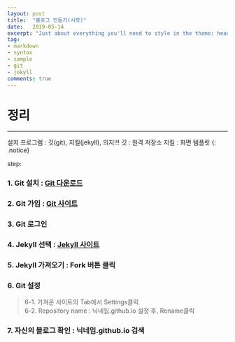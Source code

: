 ```yaml
---
layout: post
title:  "블로그 만들기(시작)"
date:   2019-05-14
excerpt: "Just about everything you'll need to style in the theme: headings, paragraphs, blockquotes, tables, code blocks, and more."
tag:
- markdown 
- syntax
- sample
- git
- jekyll
comments: true
---
```


# 정리
<hr/>

설치 프로그램 : 깃(git), 지킬(jekyll), 의지!!!
깃 : 원격 저장소
지킬 : 화면 템플릿
{: .notice}

step:
### 1. Git 설치 : <a class = "btn btn-title" href="https://git-scm.com/"> Git 다운로드</a>
### 2. Git 가입 : <a class = "btn btn-title" href="https://github.com/"> Git 사이트</a>
### 3. Git 로그인
### 4. Jekyll 선택 : <a class = "btn btn-title" href="http://jekyllthemes.org/"> Jekyll 사이트</a>
### 5. Jekyll 가져오기 : Fork 버튼 클릭
### 6. Git 설정
> 6-1. 가져온 사이트의 Tab에서 Settings클릭 </br>
> 6-2. Repository name : 닉네임.github.io 설정 후, Rename클릭
### 7. 자신의 블로그 확인 : 닉네임.github.io 검색
